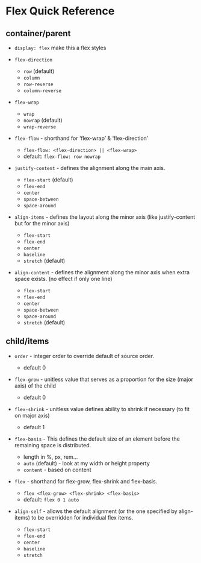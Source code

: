 # Flex Quick Reference



## container/parent

- `display: flex` make this a flex styles

- `flex-direction`
  
  - `row` (default)
  - `column`
  - `row-reverse`
  - `column-reverse`

- `flex-wrap`
  
  - `wrap`
  - `nowrap` (default)
  - `wrap-reverse`

- `flex-flow` - shorthand for ‘flex-wrap’ & ‘flex-direction’
  
  - `flex-flow: <flex-direction> || <flex-wrap>`
  - default: `flex-flow: row nowrap`

- `justify-content` - defines the alignment along the main axis.
  
  - `flex-start` (default)
  - `flex-end`
  - `center`
  - `space-between`
  - `space-around`

- `align-items` - defines the layout along the minor axis (like justify-content but for the minor axis)
  
  - `flex-start`
  - `flex-end`
  - `center`
  - `baseline`
  - `stretch` (default)

- `align-content` - defines the alignment along the minor axis when extra space exists. (no effect if only one line)
  
  - `flex-start`
  - `flex-end`
  - `center`
  - `space-between`
  - `space-around`
  - `stretch` (default)

## child/items

- `order` - integer order to override default of source order.
  
  - default 0

- `flex-grow` - unitless value that serves as a proportion for the size (major axis) of the child
  
  - default 0

- `flex-shrink` - unitless value defines ability to shrink if necessary (to fit on major axis)
  
  - default 1

- `flex-basis` - This defines the default size of an element before the remaining space is distributed.
  
  - length in %, px, rem…
  - `auto` (default) - look at my width or height property
  - `content` - based on content

- `flex` - shorthand for flex-grow, flex-shrink and flex-basis.
  
  - `flex <flex-grow> <flex-shrink> <flex-basis>`
  - default: `flex 0 1 auto`

- `align-self` - allows the default alignment (or the one specified by align-items) to be overridden for individual flex items.
  
  - `flex-start`
  - `flex-end`
  - `center`
  - `baseline`
  - `stretch`

